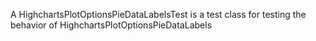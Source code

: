 A HighchartsPlotOptionsPieDataLabelsTest is a test class for testing the behavior of HighchartsPlotOptionsPieDataLabels